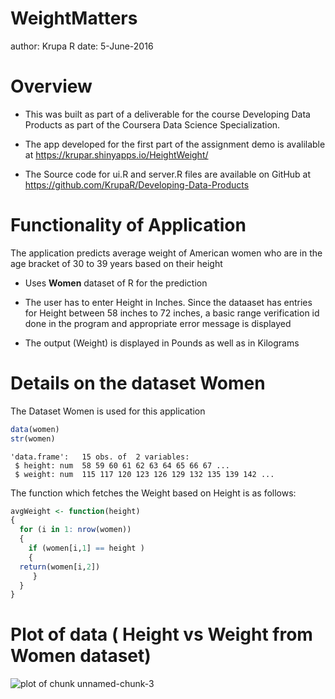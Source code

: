 WeightMatters
========================================================
author: Krupa R
date: 5-June-2016

Overview
========================================================
* This was built as part of a deliverable for the course Developing Data Products as part of the Coursera Data Science Specialization.

* The app developed for the first part of the assignment demo is avalilable at  https://krupar.shinyapps.io/HeightWeight/

* The Source code for ui.R and server.R files are available on GitHub at https://github.com/KrupaR/Developing-Data-Products
 
Functionality of Application
========================================================
The application predicts average weight of American women who are in the age bracket of 30 to 39 years based on their height

* Uses __Women__ dataset of R for the prediction

* The user has to enter Height in Inches. Since the dataaset has entries for Height between 58 inches to 72 inches, a basic range verification id done in the program and appropriate error message is displayed

* The output (Weight) is displayed in Pounds as well as in Kilograms

Details on the dataset Women
========================================================

The Dataset Women is used for this application


```r
data(women)
str(women)
```

```
'data.frame':	15 obs. of  2 variables:
 $ height: num  58 59 60 61 62 63 64 65 66 67 ...
 $ weight: num  115 117 120 123 126 129 132 135 139 142 ...
```
The function which fetches the Weight based on Height is as follows:


```r
avgWeight <- function(height)
{
  for (i in 1: nrow(women))
  {
    if (women[i,1] == height )
    {
  return(women[i,2])
     }
  }
}
```
Plot of data ( Height vs Weight from Women dataset)
========================================================

![plot of chunk unnamed-chunk-3](WeightMatters-figure/unnamed-chunk-3-1.png)
